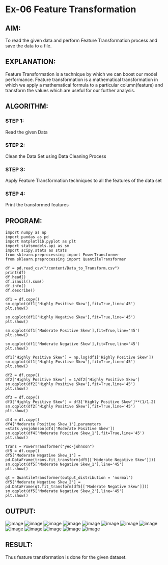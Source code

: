 # Ex-06 Feature Transformation
## AIM:
To read the given data and perform Feature Transformation process and save the data to a file.


## EXPLANATION:
Feature Transformation is a technique by which we can boost our model performance. Feature transformation is a mathematical transformation in which we apply a mathematical formula to a particular column(feature) and transform the values which are useful for our further analysis.
## ALGORITHM:
### STEP 1:
Read the given Data

### STEP 2:
Clean the Data Set using Data Cleaning Process

### STEP 3:
Apply Feature Transformation techniques to all the features of the data set

### STEP 4:
Print the transformed features
## PROGRAM:
```
import numpy as np
import pandas as pd
import matplotlib.pyplot as plt
import statsmodels.api as sm
import scipy.stats as stats
from sklearn.preprocessing import PowerTransformer 
from sklearn.preprocessing import QuantileTransformer

df = pd.read_csv("/content/Data_to_Transform.csv")
print(df)
df.head()
df.isnull().sum()
df.info()
df.describe()

df1 = df.copy()
sm.qqplot(df1['Highly Positive Skew'],fit=True,line='45')
plt.show()

sm.qqplot(df1['Highly Negative Skew'],fit=True,line='45')
plt.show()

sm.qqplot(df1['Moderate Positive Skew'],fit=True,line='45')
plt.show()

sm.qqplot(df1['Moderate Negative Skew'],fit=True,line='45')
plt.show()

df1['Highly Positive Skew'] = np.log(df1['Highly Positive Skew'])
sm.qqplot(df1['Highly Positive Skew'],fit=True,line='45')
plt.show()

df2 = df.copy()
df2['Highly Positive Skew'] = 1/df2['Highly Positive Skew']
sm.qqplot(df2['Highly Positive Skew'],fit=True,line='45')
plt.show()

df3 = df.copy()
df3['Highly Positive Skew'] = df3['Highly Positive Skew']**(1/1.2)
sm.qqplot(df2['Highly Positive Skew'],fit=True,line='45')
plt.show()

df4 = df.copy()
df4['Moderate Positive Skew_1'],parameters =stats.yeojohnson(df4['Moderate Positive Skew'])
sm.qqplot(df4['Moderate Positive Skew_1'],fit=True,line='45')
plt.show()

trans = PowerTransformer("yeo-johnson")
df5 = df.copy()
df5['Moderate Negative Skew_1'] = pd.DataFrame(trans.fit_transform(df5[['Moderate Negative Skew']]))
sm.qqplot(df5['Moderate Negative Skew_1'],line='45')
plt.show()

qt = QuantileTransformer(output_distribution = 'normal')
df5['Moderate Negative Skew_2'] = pd.DataFrame(qt.fit_transform(df5[['Moderate Negative Skew']]))
sm.qqplot(df5['Moderate Negative Skew_2'],line='45')
plt.show()
```

## OUTPUT:
![image](https://github.com/Evangelin-Ruth/ODD2023-Datascience-Ex06/assets/94219798/e9f87bcb-5049-429d-a4a5-d46402061e17)
![image](https://github.com/Evangelin-Ruth/ODD2023-Datascience-Ex06/assets/94219798/308144dd-090c-4074-b8a3-4476829f2b6b)
![image](https://github.com/Evangelin-Ruth/ODD2023-Datascience-Ex06/assets/94219798/d6842d49-8409-4a2f-a4a8-8a69af3e6826)
![image](https://github.com/Evangelin-Ruth/ODD2023-Datascience-Ex06/assets/94219798/77d933c2-8a5b-4adb-b454-5d91ad93939a)
![image](https://github.com/Evangelin-Ruth/ODD2023-Datascience-Ex06/assets/94219798/ddc6d7cf-3522-4a5f-81f8-035edb9182c4)
![image](https://github.com/Evangelin-Ruth/ODD2023-Datascience-Ex06/assets/94219798/d5b1595a-fef6-44b0-8738-18a6d7a8e5ef)
![image](https://github.com/Evangelin-Ruth/ODD2023-Datascience-Ex06/assets/94219798/fac9a53a-f60c-4fb5-a62f-169bedaf6944)
![image](https://github.com/Evangelin-Ruth/ODD2023-Datascience-Ex06/assets/94219798/fe95cf8f-da06-4dd9-bb54-2e1c42c252c4)
![image](https://github.com/Evangelin-Ruth/ODD2023-Datascience-Ex06/assets/94219798/1dbff59a-37a3-4c75-ae2f-ab5a2753b2fb)
![image](https://github.com/Evangelin-Ruth/ODD2023-Datascience-Ex06/assets/94219798/4e8a0cca-2481-46e3-a2b1-92efa56e2bd6)
![image](https://github.com/Evangelin-Ruth/ODD2023-Datascience-Ex06/assets/94219798/c3496958-0a07-486c-88c1-3f6c8fbbc3fa)
![image](https://github.com/Evangelin-Ruth/ODD2023-Datascience-Ex06/assets/94219798/99445179-3520-41e7-afc0-fdaa4d0efa94)
![image](https://github.com/Evangelin-Ruth/ODD2023-Datascience-Ex06/assets/94219798/8bf938c0-340a-4835-ac2b-0ed663699e03)






## RESULT:
Thus feature transformation is done for the given dataset.


